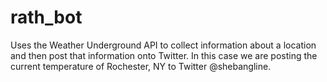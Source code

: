 # rath_bot
Uses the Weather Underground API to collect information about a location
and then post that information onto Twitter. In this case we are posting
the current temperature of Rochester, NY to Twitter @shebangline.
